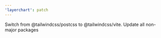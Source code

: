 ```yaml
---
'layerchart': patch
---
```


Switch from @tailwindcss/postcss to @tailwindcss/vite. Update all non-major packages
